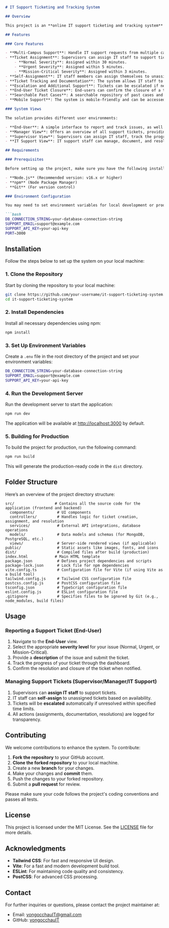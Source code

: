 ````markdown
# IT Support Ticketing and Tracking System

## Overview

This project is an **online IT support ticketing and tracking system** designed to manage support requests across multiple campuses. It enables supervisors and IT staff to efficiently assign, track, resolve, and escalate tickets based on severity levels, ensuring quick and organized responses to IT issues. The system supports mobile devices and integrates features for ticket tracking, reporting, and end-user interaction.

## Features

### Core Features

- **Multi-Campus Support**: Handle IT support requests from multiple campuses, each with its own set of tickets.
- **Ticket Assignment**: Supervisors can assign IT staff to support tickets. If no staff is assigned, the system automatically assigns IT staff based on severity.
    - **Normal Severity**: Assigned within 30 minutes.
    - **Urgent Severity**: Assigned within 5 minutes.
    - **Mission-Critical Severity**: Assigned within 3 minutes.
- **Self-Assignment**: IT staff members can assign themselves to unassigned tickets.
- **Ticket Tracking and Documentation**: The system allows IT staff to document their fixes and track the status of each ticket.
- **Escalation and Additional Support**: Tickets can be escalated if needed, and users can request additional support.
- **End-User Ticket Closure**: End-users can confirm the closure of a ticket once the issue is resolved.
- **Searchable Past Cases**: A searchable repository of past cases and fixes that can serve as a knowledge base or FAQ/self-help center.
- **Mobile Support**: The system is mobile-friendly and can be accessed from any device.

### System Views

The solution provides different user environments:

- **End-User**: A simple interface to report and track issues, as well as confirm the resolution of support tickets.
- **Manager View**: Offers an overview of all support tickets, providing managers the ability to manage resources and overall ticket distribution.
- **Supervisor View**: Supervisors can assign IT staff, track the progress of support cases, and ensure timely resolution of tickets.
- **IT Support View**: IT support staff can manage, document, and resolve support cases, including updating ticket statuses and logging fixes.

## Requirements

### Prerequisites

Before setting up the project, make sure you have the following installed on your machine:

- **Node.js** (Recommended version: v16.x or higher)
- **npm** (Node Package Manager)
- **Git** (For version control)

### Environment Configuration

You may need to set environment variables for local development or production deployment. Here’s a list of common environment variables:

```bash
DB_CONNECTION_STRING=your-database-connection-string
SUPPORT_EMAIL=support@example.com
SUPPORT_API_KEY=your-api-key
PORT=3000
````

## Installation

Follow the steps below to set up the system on your local machine:

### 1. Clone the Repository

Start by cloning the repository to your local machine:

```bash
git clone https://github.com/your-username/it-support-ticketing-system.git
cd it-support-ticketing-system
```

### 2. Install Dependencies

Install all necessary dependencies using npm:

```bash
npm install
```

### 3. Set Up Environment Variables

Create a `.env` file in the root directory of the project and set your environment variables:

```bash
DB_CONNECTION_STRING=your-database-connection-string
SUPPORT_EMAIL=support@example.com
SUPPORT_API_KEY=your-api-key
```

### 4. Run the Development Server

Run the development server to start the application:

```bash
npm run dev
```

The application will be available at [http://localhost:3000](http://localhost:3000) by default.

### 5. Building for Production

To build the project for production, run the following command:

```bash
npm run build
```

This will generate the production-ready code in the `dist` directory.

## Folder Structure

Here’s an overview of the project directory structure:

```
src/                  # Contains all the source code for the application (frontend and backend)
  components/          # UI components
  controllers/         # Handles logic for ticket creation, assignment, and resolution
  services/            # External API integrations, database operations
  models/              # Data models and schemas (for MongoDB, PostgreSQL, etc.)
  views/               # Server-side rendered views (if applicable)
public/                # Static assets like images, fonts, and icons
dist/                  # Compiled files after build (production)
index.html            # Main HTML template
package.json           # Defines project dependencies and scripts
package-lock.json      # Lock file for npm dependencies
vite.config.ts         # Configuration file for Vite (if using Vite as a build tool)
tailwind.config.js     # Tailwind CSS configuration file
postcss.config.js      # PostCSS configuration file
tsconfig.json          # TypeScript configuration file
eslint.config.js       # ESLint configuration file
.gitignore             # Specifies files to be ignored by Git (e.g., node_modules, build files)
```

## Usage

### Reporting a Support Ticket (End-User)

1. Navigate to the **End-User** view.
2. Select the appropriate **severity level** for your issue (Normal, Urgent, or Mission-Critical).
3. Provide a **description** of the issue and submit the ticket.
4. Track the progress of your ticket through the dashboard.
5. Confirm the resolution and closure of the ticket when notified.

### Managing Support Tickets (Supervisor/Manager/IT Support)

1. Supervisors can **assign IT staff** to support tickets.
2. IT staff can **self-assign** to unassigned tickets based on availability.
3. Tickets will be **escalated** automatically if unresolved within specified time limits.
4. All actions (assignments, documentation, resolutions) are logged for transparency.

## Contributing

We welcome contributions to enhance the system. To contribute:

1. **Fork the repository** to your GitHub account.
2. **Clone the forked repository** to your local machine.
3. Create a new **branch** for your changes.
4. Make your changes and **commit** them.
5. Push the changes to your forked repository.
6. Submit a **pull request** for review.

Please make sure your code follows the project's coding conventions and passes all tests.

## License

This project is licensed under the MIT License. See the [LICENSE](LICENSE) file for more details.

## Acknowledgments

* **Tailwind CSS**: For fast and responsive UI design.
* **Vite**: For a fast and modern development build tool.
* **ESLint**: For maintaining code quality and consistency.
* **PostCSS**: For advanced CSS processing.

## Contact

For further inquiries or questions, please contact the project maintainer at:

* Email: [vongocchauIT@gmail.com](mailto:vongocchauIT@gmail.com)
* GitHub: [vongocchauIT](https://github.com/chaungocvoIT)

```
